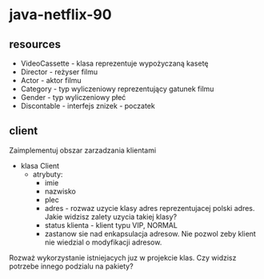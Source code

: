 # java-netflix-90

## resources

- VideoCassette - klasa reprezentuje wypożyczaną kasetę
- Director - reżyser filmu
- Actor - aktor filmu
- Category - typ wyliczeniowy reprezentujący gatunek filmu
- Gender - typ wyliczeniowy płeć
- Discontable - interfejs znizek - poczatek

## client

Zaimplementuj obszar zarzadzania klientami

- klasa Client 
  - atrybuty: 
    - imie
    - nazwisko
    - plec 
    - adres - rozwaz uzycie klasy adres reprezentujacej polski adres. 
    Jakie widzisz zalety uzycia takiej klasy?
    - status klienta - klient typu VIP, NORMAL
    - zastanow sie nad enkapsulacja adresow. Nie pozwol zeby klient nie wiedzial o modyfikacji adresow.

Rozważ wykorzystanie istniejacych juz w projekcie klas. Czy widzisz potrzebe innego podzialu na pakiety?
